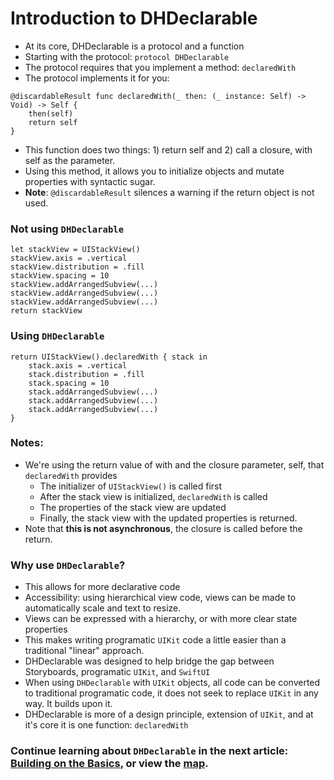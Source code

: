 # Introduction to DHDeclarable
* At its core, DHDeclarable is a protocol and a function
* Starting with the protocol: `protocol DHDeclarable`
* The protocol requires that you implement a method: `declaredWith`
* The protocol implements it for you:

```
@discardableResult func declaredWith(_ then: (_ instance: Self) -> Void) -> Self {
    then(self)
    return self
}
```

* This function does two things: 1) return self and 2) call a closure, with self as the parameter.
* Using this method, it allows you to initialize objects and mutate properties with syntactic sugar.
* **Note**: `@discardableResult` silences a warning if the return object is not used.

### Not using `DHDeclarable`
```
let stackView = UIStackView()
stackView.axis = .vertical
stackView.distribution = .fill
stackView.spacing = 10
stackView.addArrangedSubview(...)
stackView.addArrangedSubview(...)
stackView.addArrangedSubview(...)
return stackView
```

### Using `DHDeclarable`
```
return UIStackView().declaredWith {​​​​​​​​​​​​​​​​​​​​​​​​​ stack in
    stack.axis = .vertical
    stack.distribution = .fill
    stack.spacing = 10
    stack.addArrangedSubview(...)
    stack.addArrangedSubview(...)
    stack.addArrangedSubview(...)
}
```

### Notes:
* We're using the return value of with and the closure parameter, self, that `declaredWith` provides
    * The initializer of `UIStackView()` is called first
    * After the stack view is initialized, `declaredWith` is called
    * The properties of the stack view are updated
    * Finally, the stack view with the updated properties is returned.
* Note that **this is not asynchronous**, the closure is called before the return.

### Why use `DHDeclarable`?
* This allows for more declarative code
* Accessibility: using hierarchical view code, views can be made to automatically scale and text to resize.
* Views can be expressed with a hierarchy, or with more clear state properties 
* This makes writing programatic `UIKit` code a little easier than a traditional "linear" approach.
* DHDeclarable was designed to help bridge the gap between Storyboards, programatic `UIKit`, and `SwiftUI`
* When using `DHDeclarable` with `UIKit` objects, all code can be converted to traditional programatic code, it does not seek to replace `UIKit` in any way. It builds upon it.
* DHDeclarable is more of a design principle, extension of `UIKit`, and at it's core it is one function: `declaredWith`

### Continue learning about `DHDeclarable` in the next article: [Building on the Basics](Building-on-the-Basics-in-DHDeclarable.md), or view the [map](map.md).
